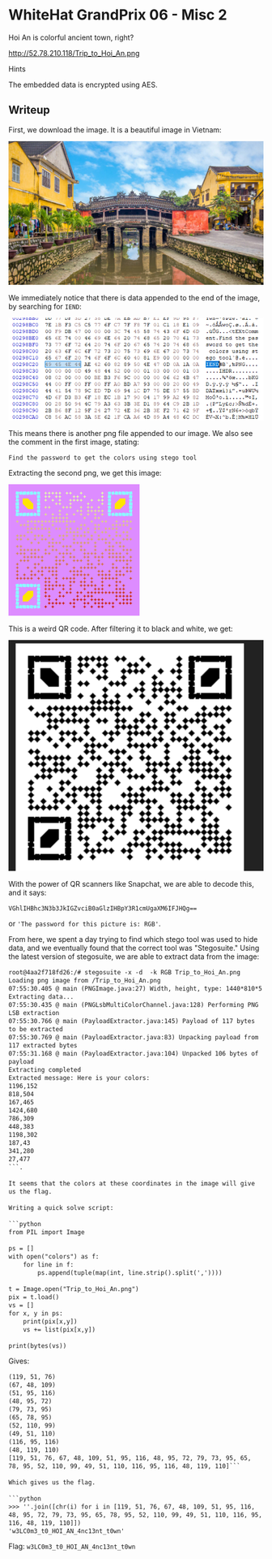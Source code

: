 WhiteHat GrandPrix 06 - Misc 2
==============================


Hoi An is colorful ancient town, right?

http://52.78.210.118/Trip_to_Hoi_An.png

Hints

The embedded data is encrypted using AES.

Writeup
-------

First, we download the image. It is a beautiful image in Vietnam:

![image](Trip_to_Hoi_An.png)

We immediately notice that there is data appended to the end of the image, by searching for `IEND`:

![img1](image1.png)

This means there is another png file appended to our image. We also see the comment in the first image, stating: 

```
Find the password to get the colors using stego tool
```

Extracting the second png, we get this image:

![qr_fancy](qr_fancy.png)

This is a weird QR code. After filtering it to black and white, we get:

![qr](unknown.png)

With the power of QR scanners like Snapchat, we are able to decode this, and it says:

```
VGhlIHBhc3N3b3JkIGZvciB0aGlzIHBpY3R1cmUgaXM6IFJHQg==
```

or `'The password for this picture is: RGB'`.

From here, we spent a day trying to find which stego tool was used to hide data, and we eventually found that the correct tool was "Stegosuite." Using the latest version of stegosuite, we are able to extract data from the image:

```
root@4aa2f718fd26:/# stegosuite -x -d  -k RGB Trip_to_Hoi_An.png    
Loading png image from /Trip_to_Hoi_An.png
07:55:30.405 @ main (PNGImage.java:27) Width, height, type: 1440*810*5
Extracting data...
07:55:30.435 @ main (PNGLsbMultiColorChannel.java:128) Performing PNG LSB extraction
07:55:30.766 @ main (PayloadExtractor.java:145) Payload of 117 bytes to be extracted
07:55:30.769 @ main (PayloadExtractor.java:83) Unpacking payload from 117 extracted bytes
07:55:31.168 @ main (PayloadExtractor.java:104) Unpacked 106 bytes of payload
Extracting completed
Extracted message: Here is your colors:
1196,152
818,504
167,465
1424,680
786,309
448,383
1198,302
187,43
341,280
27,477
```.

It seems that the colors at these coordinates in the image will give us the flag.

Writing a quick solve script:

```python
from PIL import Image

ps = []
with open("colors") as f:
    for line in f:
        ps.append(tuple(map(int, line.strip().split(','))))

t = Image.open("Trip_to_Hoi_An.png")
pix = t.load()
vs = []
for x, y in ps:
    print(pix[x,y])
    vs += list(pix[x,y])

print(bytes(vs))
```

Gives:

```
(119, 51, 76)
(67, 48, 109)
(51, 95, 116)
(48, 95, 72)
(79, 73, 95)
(65, 78, 95)
(52, 110, 99)
(49, 51, 110)
(116, 95, 116)
(48, 119, 110)
[119, 51, 76, 67, 48, 109, 51, 95, 116, 48, 95, 72, 79, 73, 95, 65, 78, 95, 52, 110, 99, 49, 51, 110, 116, 95, 116, 48, 119, 110]```

Which gives us the flag.

```python
>>> ''.join([chr(i) for i in [119, 51, 76, 67, 48, 109, 51, 95, 116, 48, 95, 72, 79, 73, 95, 65, 78, 95, 52, 110, 99, 49, 51, 110, 116, 95, 116, 48, 119, 110]])
'w3LC0m3_t0_HOI_AN_4nc13nt_t0wn'
```

Flag: `w3LC0m3_t0_HOI_AN_4nc13nt_t0wn`